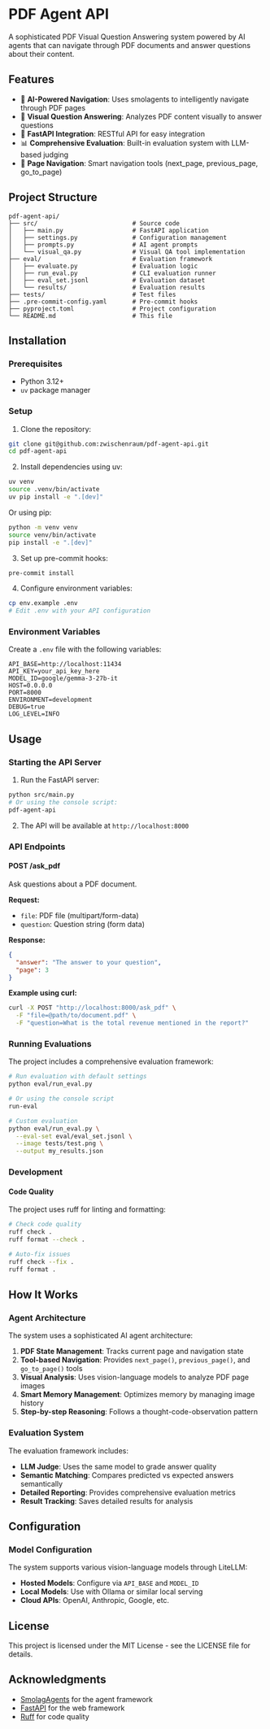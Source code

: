 # PDF Agent API

A sophisticated PDF Visual Question Answering system powered by AI agents that can navigate through PDF documents and answer questions about their content.

## Features

- 🤖 **AI-Powered Navigation**: Uses smolagents to intelligently navigate through PDF pages
- 📄 **Visual Question Answering**: Analyzes PDF content visually to answer questions
- 🚀 **FastAPI Integration**: RESTful API for easy integration
- 📊 **Comprehensive Evaluation**: Built-in evaluation system with LLM-based judging
- 🎯 **Page Navigation**: Smart navigation tools (next_page, previous_page, go_to_page)

## Project Structure

```
pdf-agent-api/
├── src/                          # Source code
│   ├── main.py                   # FastAPI application
│   ├── settings.py               # Configuration management
│   ├── prompts.py                # AI agent prompts
│   └── visual_qa.py              # Visual QA tool implementation
├── eval/                         # Evaluation framework
│   ├── evaluate.py               # Evaluation logic
│   ├── run_eval.py               # CLI evaluation runner
│   ├── eval_set.jsonl            # Evaluation dataset
│   └── results/                  # Evaluation results
├── tests/                        # Test files
├── .pre-commit-config.yaml       # Pre-commit hooks
├── pyproject.toml                # Project configuration
└── README.md                     # This file
```

## Installation

### Prerequisites

- Python 3.12+
- `uv` package manager

### Setup

1. Clone the repository:
```bash
git clone git@github.com:zwischenraum/pdf-agent-api.git
cd pdf-agent-api
```

2. Install dependencies using uv:
```bash
uv venv
source .venv/bin/activate
uv pip install -e ".[dev]"
```

Or using pip:
```bash
python -m venv venv
source venv/bin/activate
pip install -e ".[dev]"
```

3. Set up pre-commit hooks:
```bash
pre-commit install
```

4. Configure environment variables:
```bash
cp env.example .env
# Edit .env with your API configuration
```

### Environment Variables

Create a `.env` file with the following variables:

```env
API_BASE=http://localhost:11434
API_KEY=your_api_key_here
MODEL_ID=google/gemma-3-27b-it
HOST=0.0.0.0
PORT=8000
ENVIRONMENT=development
DEBUG=true
LOG_LEVEL=INFO
```

## Usage

### Starting the API Server

1. Run the FastAPI server:
```bash
python src/main.py
# Or using the console script:
pdf-agent-api
```

2. The API will be available at `http://localhost:8000`

### API Endpoints

#### POST /ask_pdf

Ask questions about a PDF document.

**Request:**
- `file`: PDF file (multipart/form-data)
- `question`: Question string (form data)

**Response:**
```json
{
  "answer": "The answer to your question",
  "page": 3
}
```

**Example using curl:**
```bash
curl -X POST "http://localhost:8000/ask_pdf" \
  -F "file=@path/to/document.pdf" \
  -F "question=What is the total revenue mentioned in the report?"
```

### Running Evaluations

The project includes a comprehensive evaluation framework:

```bash
# Run evaluation with default settings
python eval/run_eval.py

# Or using the console script
run-eval

# Custom evaluation
python eval/run_eval.py \
  --eval-set eval/eval_set.jsonl \
  --image tests/test.png \
  --output my_results.json
```

### Development

#### Code Quality

The project uses ruff for linting and formatting:

```bash
# Check code quality
ruff check .
ruff format --check .

# Auto-fix issues
ruff check --fix .
ruff format .
```

## How It Works

### Agent Architecture

The system uses a sophisticated AI agent architecture:

1. **PDF State Management**: Tracks current page and navigation state
2. **Tool-based Navigation**: Provides `next_page()`, `previous_page()`, and `go_to_page()` tools
3. **Visual Analysis**: Uses vision-language models to analyze PDF page images
4. **Smart Memory Management**: Optimizes memory by managing image history
5. **Step-by-step Reasoning**: Follows a thought-code-observation pattern

### Evaluation System

The evaluation framework includes:

- **LLM Judge**: Uses the same model to grade answer quality
- **Semantic Matching**: Compares predicted vs expected answers semantically
- **Detailed Reporting**: Provides comprehensive evaluation metrics
- **Result Tracking**: Saves detailed results for analysis

## Configuration

### Model Configuration

The system supports various vision-language models through LiteLLM:

- **Hosted Models**: Configure via `API_BASE` and `MODEL_ID`
- **Local Models**: Use with Ollama or similar local serving
- **Cloud APIs**: OpenAI, Anthropic, Google, etc.

## License

This project is licensed under the MIT License - see the LICENSE file for details.

## Acknowledgments

- [SmolagAgents](https://github.com/huggingface/smolagents) for the agent framework
- [FastAPI](https://fastapi.tiangolo.com/) for the web framework
- [Ruff](https://github.com/astral-sh/ruff) for code quality
